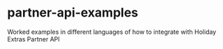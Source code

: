 # partner-api-examples
Worked examples in different languages of how to integrate with Holiday Extras Partner API
